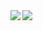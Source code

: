 <a href="https://github.com/anuraghazra/github-readme-stats">
  <img align="left" src="https://github-readme-stats.vercel.app/api?username=butty256&count_private=true&theme=react&show_icons=true&hide=stars,contribs" />
</a>
<a href="https://github.com/anuraghazra/github-readme-stats">
  <img align="left" src="https://github-readme-stats.vercel.app/api/top-langs/?username=butty256&theme=react" />
</a>

